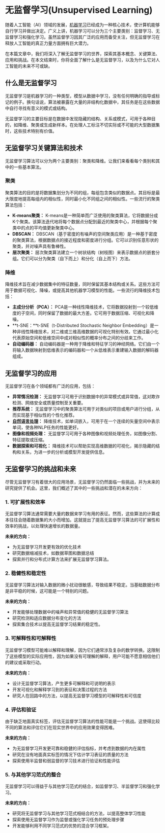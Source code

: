 # 无监督学习(Unsupervised Learning)

随着人工智能（AI）领域的发展，[机器学习](http://localhost:5173/entry/?id=17)已经成为一种核心技术，使计算机能够自行学习并做出决定。广义上讲，机器学习可以分为三个主要类别：监督学习、无监督学习和强化学习。虽然监督学习因其广泛的应用而备受关注，但无监督学习在释放人工智能的真正力量方面拥有巨大潜力。

在本篇文章中，我们将深入了解无监督学习的世界，探索其基本概念、关键算法、应用和挑战。在本文结束时，你将全面了解什么是无监督学习，以及为什么它对人工智能的未来不可或缺。

什么是无监督学习
--------

无监督学习是机器学习的一种类型，模型从数据中学习，没有任何明确的指导或标记的例子。换句话说，算法被暴露在大量的非结构化数据中，其任务是在这些数据中自行寻找有意义的模式或结构。

无监督学习的主要目标是在数据中发现隐藏的结构、关系或模式，可用于各种目的，如降维、聚类或生成新样本。在处理人工标注不切实际或不可能的大型数据集时，这些技术特别有价值。

无监督学习关键算法和技术
------------

无监督学习算法可以分为两个主要类别：聚类和降维。让我们来看看每个类别和其中的一些基本算法。

### 聚类

聚类算法的目的是将数据集划分为不同的组，每组包含类似的数据点。其目标是最大限度地提高每组内的相似性，同时最小化不同组之间的相似性。一些流行的聚类算法包括：

*   **K-means聚类：** K-means是一种简单而广泛使用的聚类算法，它将数据分成K个聚类。该算法迭代地将每个数据点分配到最近的聚类中心，并根据每个聚类中的点的平均值更新聚类中心。
*   **DBSCAN：** DBSCAN（基于密度的有噪声的空间聚类应用）是一种基于密度的聚类算法，根据数据点的接近程度和密度进行分组。它可以识别任意形状的聚类，并对噪声具有鲁棒性。
*   **层次聚类：** 层次聚类算法建立一个树状结构（树枝图）来表示数据点的嵌套分组。它们可以分为聚类（自下而上）和分化（自上而下）方法。

### 降维

降维技术旨在减少数据集中的特征数量，同时保留其基本结构或关系。这些方法可用于数据可视化、降噪，或提高其他机器学习模型的性能。一些流行的降维技术包括：

*   **主成分分析（PCA）：** PCA是一种线性降维技术，它将数据投射到一个较低维度的子空间，同时保留了数据的最大方差。它可用于数据压缩、可视化和降噪。
*   **t-SNE：**t-SNE（t-Distributed Stochastic Neighbor Embedding）是一种非线性降维技术，对二维或三维高维数据的可视化特别有效。它通过最小化代表原始空间和低维空间中成对相似性的概率分布之间的分歧来工作。
*   **自动编码器：** 自动编码器是一种用于降维和特征学习的神经网络。它们由一个将输入数据映射到低维表示的编码器和一个从低维表示重建输入数据的解码器组成。

无监督学习的应用
--------

无监督学习在各个领域都有广泛的应用，包括：

*   **异常情况检测：** 无监督学习可用于识别数据中的异常模式或异常值，这对欺诈检测、网络安全或质量控制至关重要。
*   **推荐系统：** 无监督学习中的聚类算法可用于对类似的项目或用户进行分组，从而实现基于相似性的个性化推荐。
*   **[自然语言处理](http://localhost:5173/entry/?id=11)：** 降维技术，如单词嵌入，可用于在一个连续的矢量空间中表示单词，使各种NLP任务的性能更好。
*   **图像和视频处理：** 无监督学习可用于各种图像和视频处理任务，如图像分割、特征提取或压缩。
*   **数据探索和可视化：** 降维技术可以帮助实现高维数据的可视化，揭示隐藏的结构和关系，为进一步的分析或模型开发提供信息。

无监督学习的挑战和未来
-----------

尽管无监督学习有着很大的应用场景，无监督学习仍然面临一些挑战，并为未来的研究提供了机会。这里，我们概述了其中的一些挑战和潜在的未来方向：

### 1\. 可扩展性和效率

无监督学习算法通常需要大量的数据来学习有用的表征。然而，这些算法的计算成本往往会随着数据集的大小而增加。这就提出了提高无监督学习算法的可扩展性和效率的挑战，以处理快速增长的数据量。

**未来的方向：**

*   为无监督学习开发更有效的优化技术
*   研究数据缩减技术，如数据草图和数据总结
*   探索并行和分布式计算方法来扩展无监督学习算法。

### 2\. 稳健性和稳定性

无监督学习算法对输入数据的微小扰动很敏感，导致结果不稳定。当基础数据分布是非平稳的时候，这可能是一个特别的问题。

**未来的方向：**

*   开发能够处理数据中的噪声和异常值的稳健的无监督学习算法
*   研究检测和适应数据分布变化的方法
*   探索集合技术以提高无监督学习结果的稳定性。

### 3\. 可解释性和可解释性

无监督学习模型可能难以解释和理解，因为它们通常涉及复杂的数学转换。这限制了这些模型的实际应用性，因为如果没有可理解的解释，用户可能不愿意相信他们的建议或采取行动。

**未来的方向：**

*   设计无监督学习算法，产生更多可解释和可说明的表示
*   开发可视化和解释学习到的表征和决策过程的方法
*   研究人在回路中的方法，以提高无监督学习模型的可解释性和可信度

### 4\. 评估和验证

由于缺乏地面真实标签，评估无监督学习算法的性能可能是一个挑战。这使得比较不同的算法和评估它们在现实世界中的应用效果变得困难。

**未来的方向：**

*   为无监督学习开发更可靠和稳健的评估指标，并考虑到数据的内在属性
*   研究在没有地面真实标签的情况下估计学习表征的质量的方法
*   探索使用半监督和弱监督的学习技术进行验证和性能评估

### 5\. 与其他学习范式的整合

无监督学习可以得益于与其他学习范式的结合，如监督学习、半监督学习和强化学习。

**未来的方向：**

*   研究将无监督学习与其他学习范式相结合的方法，以提高整体学习性能
*   探索使用无监督学习作为监督或强化学习任务的预处理步骤
*   开发能够利用不同学习范式的优势的混合学习框架。